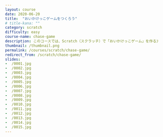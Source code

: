 ```yaml
---
layout: course
date: 2020-06-20
title:  "おいかけっこゲームをつくろう"
# title-kana: ""
category: scratch
difficulty: easy
course-name: chase-game
description: このコースでは、Scratch（スクラッチ）で「おいかけっこゲーム」を作る方法を解説します。スライドで誰でも簡単に学べるビジュアルプログラミング学習サイト「メクルン」を使って、Scratch（スクラッチ）の学習をはじめよう。
thumbnail: /thumbnail.png
permalink: /courses/scratch/chase-game/
redirect_from: /scratch/chase-game/
slides:
-  /0001.jpg
-  /0002.jpg
-  /0003.jpg
-  /0004.jpg
-  /0005.jpg
-  /0006.jpg
-  /0007.jpg
-  /0008.jpg
-  /0009.jpg
-  /0010.jpg
-  /0011.jpg
-  /0012.jpg
-  /0013.jpg
-  /0014.jpg
-  /0015.jpg
---
```


